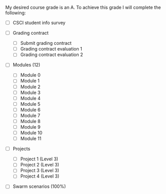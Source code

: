 My desired course grade is an A. To achieve this grade I will complete the following:

- [ ] CSCI student info survey
- [ ] Grading contract

    - [ ] Submit grading contract
    - [ ] Grading contract evaluation 1
    - [ ] Grading contract evaluation 2

- [ ] Modules (12)

    - [ ] Module 0
    - [ ] Module 1
    - [ ] Module 2
    - [ ] Module 3
    - [ ] Module 4
    - [ ] Module 5
    - [ ] Module 6
    - [ ] Module 7
    - [ ] Module 8
    - [ ] Module 9
    - [ ] Module 10
    - [ ] Module 11

- [ ] Projects

    - [ ] Project 1 (Level 3)
    - [ ] Project 2 (Level 3)
    - [ ] Project 3 (Level 3)
    - [ ] Project 4 (Level 3)

- [ ] Swarm scenarios (100%)
